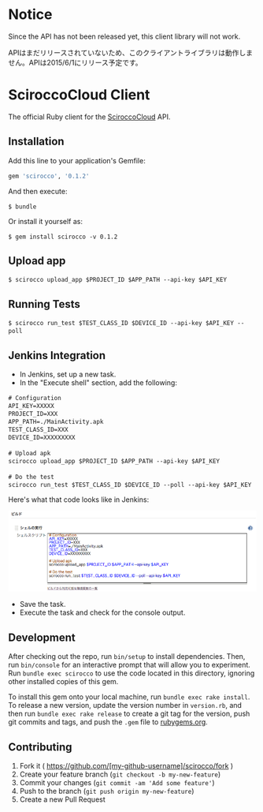 # Notice

Since the API has not been released yet, this client library will not work.

APIはまだリリースされていないため、このクライアントライブラリは動作しません。APIは2015/6/1にリリース予定です。

# SciroccoCloud Client

The official Ruby client for the [SciroccoCloud](http://www.scirocco-cloud.com/) API.

## Installation

Add this line to your application's Gemfile:

```ruby
gem 'scirocco', '0.1.2'
```

And then execute:

    $ bundle

Or install it yourself as:

    $ gem install scirocco -v 0.1.2

## Upload app

    $ scirocco upload_app $PROJECT_ID $APP_PATH --api-key $API_KEY

## Running Tests

    $ scirocco run_test $TEST_CLASS_ID $DEVICE_ID --api-key $API_KEY --poll

## Jenkins Integration

* In Jenkins, set up a new task.
* In the "Execute shell" section, add the following:

~~~
# Configuration
API_KEY=XXXXX
PROJECT_ID=XXX
APP_PATH=./MainActivity.apk
TEST_CLASS_ID=XXX
DEVICE_ID=XXXXXXXXX

# Upload apk
scirocco upload_app $PROJECT_ID $APP_PATH --api-key $API_KEY

# Do the test
scirocco run_test $TEST_CLASS_ID $DEVICE_ID --poll --api-key $API_KEY
~~~

Here's what that code looks like in Jenkins:

![Jenkins Integration](https://raw.githubusercontent.com/sonixlabs/scirocco-rb/master/jenkins.png)

* Save the task.
* Execute the task and check for the console output.

## Development

After checking out the repo, run `bin/setup` to install dependencies. Then, run `bin/console` for an interactive prompt that will allow you to experiment. Run `bundle exec scirocco` to use the code located in this directory, ignoring other installed copies of this gem.

To install this gem onto your local machine, run `bundle exec rake install`. To release a new version, update the version number in `version.rb`, and then run `bundle exec rake release` to create a git tag for the version, push git commits and tags, and push the `.gem` file to [rubygems.org](https://rubygems.org).

## Contributing

1. Fork it ( https://github.com/[my-github-username]/scirocco/fork )
2. Create your feature branch (`git checkout -b my-new-feature`)
3. Commit your changes (`git commit -am 'Add some feature'`)
4. Push to the branch (`git push origin my-new-feature`)
5. Create a new Pull Request
